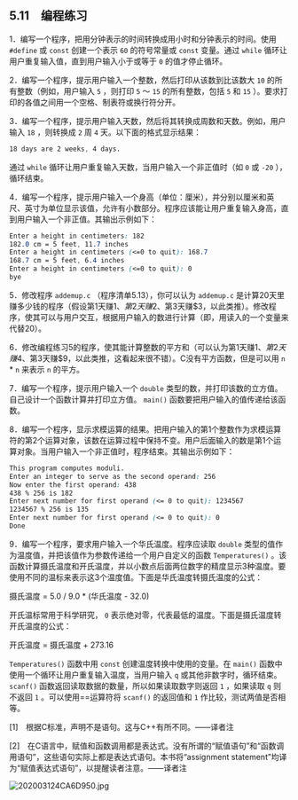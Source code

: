 ## 5.11　编程练习

1．编写一个程序，把用分钟表示的时间转换成用小时和分钟表示的时间。使用 `#define` 或 `const` 创建一个表示 `60` 的符号常量或 `const` 变量。通过 `while` 循环让用户重复输入值，直到用户输入小于或等于 `0` 的值才停止循环。

2．编写一个程序，提示用户输入一个整数，然后打印从该数到比该数大 `10` 的所有整数（例如，用户输入 `5` ，则打印 `5` ～ `15` 的所有整数，包括 `5` 和 `15` ）。要求打印的各值之间用一个空格、制表符或换行符分开。

3．编写一个程序，提示用户输入天数，然后将其转换成周数和天数。例如，用户输入 `18` ，则转换成 `2` 周 `4` 天。以下面的格式显示结果：

```css
18 days are 2 weeks, 4 days.
```

通过 `while` 循环让用户重复输入天数，当用户输入一个非正值时（如 `0` 或 `-20` ），循环结束。

4．编写一个程序，提示用户输入一个身高（单位：厘米），并分别以厘米和英尺、英寸为单位显示该值，允许有小数部分。程序应该能让用户重复输入身高，直到用户输入一个非正值。其输出示例如下：

```css
Enter a height in centimeters: 182
182.0 cm = 5 feet, 11.7 inches
Enter a height in centimeters (<=0 to quit): 168.7
168.7 cm = 5 feet, 6.4 inches
Enter a height in centimeters (<=0 to quit): 0
bye

```

5．修改程序 `addemup.c` （程序清单5.13），你可以认为 `addemup.c` 是计算20天里赚多少钱的程序（假设第1天赚$1、第2天赚$2、第3天赚$3，以此类推）。修改程序，使其可以与用户交互，根据用户输入的数进行计算（即，用读入的一个变量来代替20）。

6．修改编程练习5的程序，使其能计算整数的平方和（可以认为第1天赚$1、第2天赚$4、第3天赚$9，以此类推，这看起来很不错）。C没有平方函数，但是可以用 `n`  *  `n` 来表示 `n` 的平方。

7．编写一个程序，提示用户输入一个 `double` 类型的数，并打印该数的立方值。自己设计一个函数计算并打印立方值。 `main()` 函数要把用户输入的值传递给该函数。

8．编写一个程序，显示求模运算的结果。把用户输入的第1个整数作为求模运算符的第2个运算对象，该数在运算过程中保持不变。用户后面输入的数是第1个运算对象。当用户输入一个非正值时，程序结束。其输出示例如下：

```css
This program computes moduli.
Enter an integer to serve as the second operand: 256
Now enter the first operand: 438
438 % 256 is 182
Enter next number for first operand (<= 0 to quit): 1234567
1234567 % 256 is 135
Enter next number for first operand (<= 0 to quit): 0
Done

```

9．编写一个程序，要求用户输入一个华氏温度。程序应读取 `double` 类型的值作为温度值，并把该值作为参数传递给一个用户自定义的函数 `Temperatures()` 。该函数计算摄氏温度和开氏温度，并以小数点后面两位数字的精度显示3种温度。要使用不同的温标来表示这3个温度值。下面是华氏温度转摄氏温度的公式：

摄氏温度 = 5.0 / 9.0 * (华氏温度 - 32.0)

开氏温标常用于科学研究， `0` 表示绝对零，代表最低的温度。下面是摄氏温度转开氏温度的公式：

开氏温度 = 摄氏温度 + 273.16

`Temperatures()` 函数中用 `const` 创建温度转换中使用的变量。在 `main()` 函数中使用一个循环让用户重复输入温度，当用户输入 `q` 或其他非数字时，循环结束。 `scanf()` 函数返回读取数据的数量，所以如果读取数字则返回 `1` ，如果读取 `q` 则不返回 `1` 。可以使用==运算符将 `scanf()` 的返回值和 `1` 作比较，测试两值是否相等。

[1]　根据C标准，声明不是语句。这与C++有所不同。——译者注

[2]　在C语言中，赋值和函数调用都是表达式。没有所谓的“赋值语句”和“函数调用语句”，这些语句实际上都是表达式语句。本书将“assignment statement”均译为“赋值表达式语句”，以提醒读者注意。——译者注



![202003124CA6D950.jpg](./images/202003124CA6D950.jpg)
